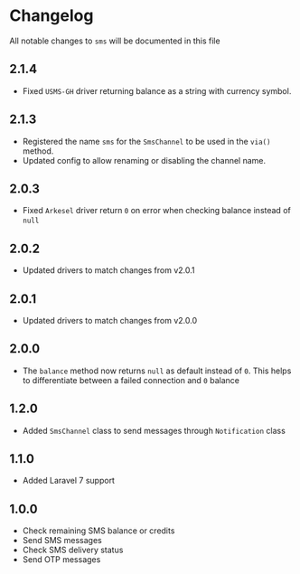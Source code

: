 # Changelog

All notable changes to `sms` will be documented in this file

## 2.1.4

- Fixed `USMS-GH` driver returning balance as a string with currency symbol.

## 2.1.3

- Registered the name `sms` for the `SmsChannel` to be used in the `via()` method.
- Updated config to allow renaming or disabling the channel name.

## 2.0.3

- Fixed `Arkesel` driver return `0` on error when checking balance instead of `null`

## 2.0.2

- Updated drivers to match changes from v2.0.1

## 2.0.1

- Updated drivers to match changes from v2.0.0

## 2.0.0

- The `balance` method now returns `null` as default instead of `0`. This helps to differentiate between a failed connection and `0` balance

## 1.2.0

- Added `SmsChannel` class to send messages through `Notification` class

## 1.1.0

- Added Laravel 7 support
  
## 1.0.0

- Check remaining SMS balance or credits
- Send SMS messages
- Check SMS delivery status
- Send OTP messages